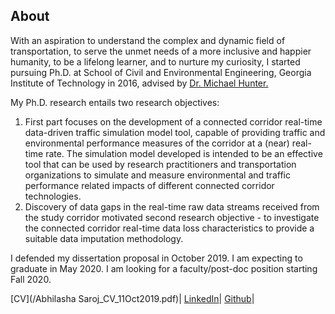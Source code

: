 ## About
With an aspiration to understand the complex and dynamic field of transportation, to serve the unmet needs of a more inclusive and happier humanity, to be a lifelong learner, and to nurture my curiosity, I started pursuing Ph.D. at School of Civil and Environmental Engineering, Georgia Institute of Technology in 2016, advised by [Dr. Michael Hunter.](https://ce.gatech.edu/people/Faculty/811/overview)

My Ph.D. research entails two research objectives:
1. First part focuses on the development of a connected corridor real-time data-driven traffic simulation model tool, capable of providing traffic and environmental performance measures of the corridor at a (near) real-time rate. The simulation model developed is intended to be an effective tool that can be used by research practitioners and transportation organizations to simulate and measure environmental and traffic performance related impacts of different connected corridor technologies. 
2. Discovery of data gaps in the real-time raw data streams received from the study corridor motivated second research objective - to investigate the connected corridor real-time data loss characteristics to provide a suitable data imputation methodology. 

I defended my dissertation proposal in October 2019. I am expecting to graduate in May 2020. I am looking for a faculty/post-doc position starting Fall 2020.

[CV](/Abhilasha Saroj_CV_11Oct2019.pdf)| [LinkedIn](https://www.linkedin.com/in/abhilasha-saroj-gatech/)| [Github](https://github.com/gitpeck)| 
